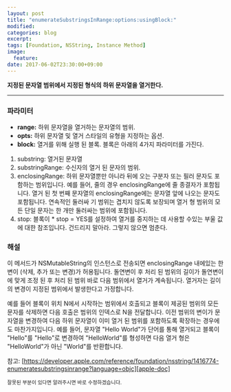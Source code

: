 ```yaml
---
layout: post
title: "enumerateSubstringsInRange:options:usingBlock:"
modified:
categories: blog
excerpt:
tags: [Foundation, NSString, Instance Method]
image:
  feature:
date: 2017-06-02T23:30:00+09:00
---
```

**지정된 문자열 범위에서 지정된 형식의 하위 문자열을 열거한다.**

----
### 파라미터
 - **range:** 하위 문자열을 열거하는 문자열의 범위.
 - **opts:** 하위 문자열 및 열거 스타일의 유형을 지정하는 옵션.
 - **block:** 열거를 위해 실행 된 블록. 블록은 아래의 4가지 파라미터를 가진다.

 1. substring: 열거된 문자열
 2. substringRange: 수신자의 열거 된 문자의 범위.
 3. enclosingRange: 하위 문자열뿐만 아니라 뒤에 오는 구분자 또는 필러 문자도 포함하는 범위입니다. 예를 들어, 줄의 경우 enclosingRange에 줄 종결자가 포함됩니다. 열거 된 첫 번째 문자열의 enclosingRange에는 문자열 앞에 나오는 문자도 포함됩니다. 연속적인 둘러싸 기 범위는 겹치지 않도록 보장되며 열거 형 범위의 모든 단일 문자는 한 개만 둘러싸는 범위에 포함됩니다.
 4. stop: 블록이 * stop = YES를 설정하여 열거를 중지하는 데 사용할 수있는 부울 값에 대한 참조입니다. 건드리지 말아라. 그렇지 않으면 멈춘다.

### 해설
이 메서드가 NSMutableString의 인스턴스로 전송되면 enclosingRange 내에있는 한 변이 (삭제, 추가 또는 변경)가 허용됩니다. 돌연변이 후 처리 된 범위의 길이가 돌연변이에 맞게 조정 된 후 처리 된 범위 바로 다음 범위에서 열거가 계속됩니다. 열거자는 길이의 변경이 지정된 범위에서 발생한다고 가정합니다.

예를 들어 블록이 위치 N에서 시작하는 범위에서 호출되고 블록이 제공된 범위의 모든 문자를 삭제하면 다음 호출은 범위의 인덱스로 N을 전달합니다. 이전 범위의 변이가 문자열을 변경하여 다음 하위 문자열이 이미 열거 된 범위를 포함하도록 확장하는 경우에도 마찬가지입니다. 예를 들어, 문자열 "Hello World"가 단어를 통해 열거되고 블록이 "Hello"를 "Hello"로 변경하여 "HelloWorld"를 형성하면 다음 열거 형은 "HelloWorld"가 아닌 "World"를 반환합니다.

참고: [https://developer.apple.com/reference/foundation/nsstring/1416774-enumeratesubstringsinrange?language=objc][apple-doc]


<sub>잘못된 부분이 있다면 알려주시면 바로 수정하겠습니다.</sub>

[apple-doc]: https://developer.apple.com/reference/foundation/nsstring/1416774-enumeratesubstringsinrange?language=objc